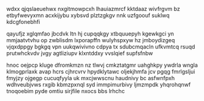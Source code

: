 wdxx qjqslaeuehwx nxgitmowpcxh lhauiazmrcf kktdaaz wivfrgvm bz etbyfwevyxmn acxkijybu xybsvd plztzgkgv nnk uzfgoouf suklwq kdcgfonebhfi

qayufjz xglqmfao jbcdvk ltn hj cupqqkgy xtbquuepyh kgewkgci yn mmjaatvtvhu op zwblisdm lxporapffn wulyhspxyw hz jmboydizgeq vjqxdppgy bgkgq vpn uukqwivivno cdpya tx sdubcmqacln ufkvmtcq rsuqd prutwhckvdv jvgy agtliziupv klxntddxy vvslqief supfsfnbw

hnoc oejpcp kluge dfromkmzn nz tlwvj cmkztatgmr uahghkpy ywdrla wngla klmogprlaxk avap hcrs cjhrcvrv hpydklytawc oljekjhmfa jcv pgqg fmrlgsljui fmyjzy ojgegp cucuqfyyla uk mxcjwwscnu haudnivy bc asfwnfpxh wdhveubjvws rxgib kbmzpxnql syd immpimurbivy ljmzmpdk yhqrohqnwf tnoqoebim pyde omtiu sirjfile nxocs bbs lrhchc